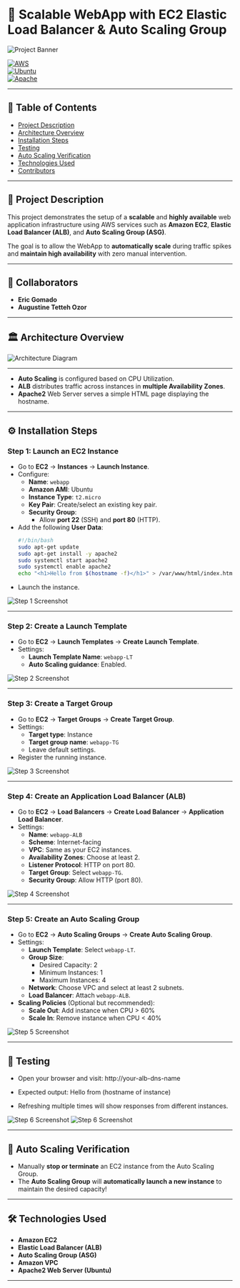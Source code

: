 # 🚀 Scalable WebApp with EC2 Elastic Load Balancer & Auto Scaling Group

![Project Banner](./A_2D_digital_graphic_illustration_features_a_proje.png)

[![AWS](https://img.shields.io/badge/AWS-Cloud-orange)](https://aws.amazon.com/)  
[![Ubuntu](https://img.shields.io/badge/Ubuntu-Server-blue)](https://ubuntu.com/)  
[![Apache](https://img.shields.io/badge/Apache-Web%20Server-red)](https://httpd.apache.org/)

---

## 📑 Table of Contents
- [Project Description](#project-description)
- [Architecture Overview](#architecture-overview)
- [Installation Steps](#installation-steps)
- [Testing](#testing)
- [Auto Scaling Verification](#auto-scaling-verification)
- [Technologies Used](#technologies-used)
- [Contributors](#contributors)

---

## 📖 Project Description
This project demonstrates the setup of a **scalable** and **highly available** web application infrastructure using AWS services such as **Amazon EC2**, **Elastic Load Balancer (ALB)**, and **Auto Scaling Group (ASG)**.

The goal is to allow the WebApp to **automatically scale** during traffic spikes and **maintain high availability** with zero manual intervention.

---

## 👥 Collaborators

- **Eric Gomado**
- **Augustine Tetteh Ozor**

---

## 🏛️ Architecture Overview

![Architecture Diagram](./assets/architecture-diagram.png)

---

- **Auto Scaling** is configured based on CPU Utilization.
- **ALB** distributes traffic across instances in **multiple Availability Zones**.
- **Apache2** Web Server serves a simple HTML page displaying the hostname.

---

## ⚙️ Installation Steps

### Step 1: Launch an EC2 Instance
- Go to **EC2** → **Instances** → **Launch Instance**.
- Configure:
  - **Name**: `webapp`
  - **Amazon AMI**: Ubuntu
  - **Instance Type**: `t2.micro`
  - **Key Pair**: Create/select an existing key pair.
  - **Security Group**:
    - Allow **port 22** (SSH) and **port 80** (HTTP).
- Add the following **User Data**:
    ```bash
    #!/bin/bash
    sudo apt-get update
    sudo apt-get install -y apache2
    sudo systemctl start apache2
    sudo systemctl enable apache2
    echo "<h1>Hello from $(hostname -f)</h1>" > /var/www/html/index.html
    ```
- Launch the instance.

![Step 1 Screenshot](./assets/screenshots/step1-launch-ec2.png)

---

### Step 2: Create a Launch Template
- Go to **EC2** → **Launch Templates** → **Create Launch Template**.
- Settings:
  - **Launch Template Name**: `webapp-LT`
  - **Auto Scaling guidance**: Enabled.

![Step 2 Screenshot](./assets/screenshots/step2-launch-template.png)

---

### Step 3: Create a Target Group
- Go to **EC2** → **Target Groups** → **Create Target Group**.
- Settings:
  - **Target type**: Instance
  - **Target group name**: `webapp-TG`
  - Leave default settings.
- Register the running instance.

![Step 3 Screenshot](./assets/screenshots/step3-target-group.png)

---

### Step 4: Create an Application Load Balancer (ALB)
- Go to **EC2** → **Load Balancers** → **Create Load Balancer** → **Application Load Balancer**.
- Settings:
  - **Name**: `webapp-ALB`
  - **Scheme**: Internet-facing
  - **VPC**: Same as your EC2 instances.
  - **Availability Zones**: Choose at least 2.
  - **Listener Protocol**: HTTP on port 80.
  - **Target Group**: Select `webapp-TG`.
  - **Security Group**: Allow HTTP (port 80).

![Step 4 Screenshot](./assets/screenshots/step4-laod-balancer.png)

---

### Step 5: Create an Auto Scaling Group
- Go to **EC2** → **Auto Scaling Groups** → **Create Auto Scaling Group**.
- Settings:
  - **Launch Template**: Select `webapp-LT`.
  - **Group Size**:
    - Desired Capacity: 2
    - Minimum Instances: 1
    - Maximum Instances: 4
  - **Network**: Choose VPC and select at least 2 subnets.
  - **Load Balancer**: Attach `webapp-ALB`.
- **Scaling Policies** (Optional but recommended):
  - **Scale Out**: Add instance when CPU > 60%
  - **Scale In**: Remove instance when CPU < 40%

![Step 5 Screenshot](./assets/screenshots/step5-auto-scaling-group.png)

---

## 🧪 Testing

- Open your browser and visit: http://your-alb-dns-name


- Expected output: Hello from (hostname of instance)


- Refreshing multiple times will show responses from different instances.

![Step 6 Screenshot](./assets/screenshots/verify-scaling1.png)
![Step 6 Screenshot](./assets/screenshots/verify-scaling2.png)

---

## 🔄 Auto Scaling Verification

- Manually **stop or terminate** an EC2 instance from the Auto Scaling Group.
- The **Auto Scaling Group** will **automatically launch a new instance** to maintain the desired capacity!

---

## 🛠️ Technologies Used

- **Amazon EC2**
- **Elastic Load Balancer (ALB)**
- **Auto Scaling Group (ASG)**
- **Amazon VPC**
- **Apache2 Web Server (Ubuntu)**

---
